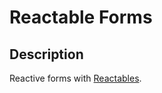 # Reactable Forms

## Description

Reactive forms with [Reactables](https://github.com/reactables/reactables/tree/main/packages/core).
